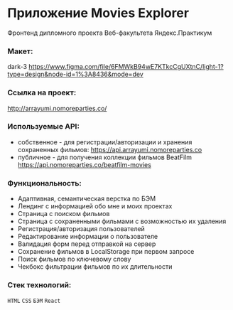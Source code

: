 # Приложение Movies Explorer
Фронтенд дипломного проекта Веб-факультета Яндекс.Практикум

### Макет:
 dark-3
https://www.figma.com/file/6FMWkB94wE7KTkcCgUXtnC/light-1?type=design&node-id=1%3A8436&mode=dev

### Ссылка на проект: 
http://arrayumi.nomoreparties.co/

### Используемые API:
* собственное - для регистрации/авторизации и хранения сохраненных фильмов: https://api.arrayumi.nomoreparties.co
* публичное - для получения коллекции фильмов BeatFilm https://api.nomoreparties.co/beatfilm-movies

### Функциональность:
* Адаптивная, семантическая верстка по БЭМ
* Лендинг с информацией обо мне и моих проектах
* Страница с поиском фильмов
* Страница с сохраненными фильмами с возможностью их удаления
* Регистрация/авторизация пользователей
* Редактирование информации о пользователе
* Валидация форм перед отправкой на сервер
* Сохранение фильмов в LocalStorage при первом запросе
* Поиск фильмов по ключевому слову
* Чекбокс фильтрации фильмов по их длительности

### Стек технологий:
`HTML` `CSS` `БЭМ` `React`
